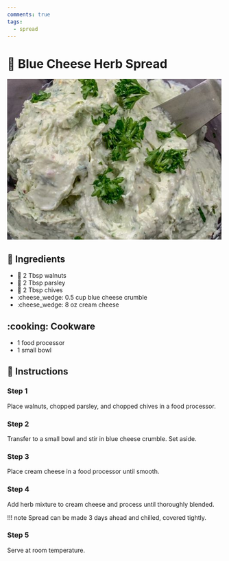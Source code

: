 ```yaml
---
comments: true
tags:
  - spread
---
```

# :herb: Blue Cheese Herb Spread

![Blue Cheese Herb Spread](../assets/images/blue-cheese-herb-spread.jpg)

## :salt: Ingredients

- :chestnut: 2 Tbsp walnuts
- :herb: 2 Tbsp parsley
- :herb: 2 Tbsp chives
- :cheese_wedge: 0.5 cup blue cheese crumble
- :cheese_wedge: 8 oz cream cheese

## :cooking: Cookware

- 1 food processor
- 1 small bowl

## :pencil: Instructions

### Step 1

Place walnuts, chopped parsley, and chopped chives in a food processor.

### Step 2

Transfer to a small bowl and stir in blue cheese crumble. Set aside.

### Step 3

Place cream cheese in a food processor until smooth.

### Step 4

Add herb mixture to cream cheese and process until thoroughly blended.

!!! note
    Spread can be made 3 days ahead and chilled, covered tightly.

### Step 5

Serve at room temperature.
